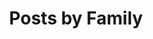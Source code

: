 ---
layout: list_families
title: Posts by Family
permalink: /families
show_single: yes
glossary: all
glossary_show_images: no
---